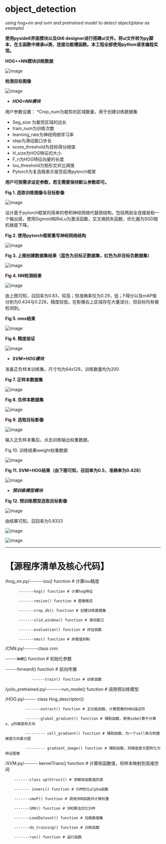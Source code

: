 # object_detection

*using hog+nn and svm and pretrained model to detect object(plane as example)*

**使用pyside6界面模块以及Qt6 designer进行搭建ui文件。将ui文件转为py脚本，在主函数中继承ui类，连接功能槽函数。本工程全部使用python语言编程实现。**
 
**HOG++NN模块训练数据**

![image](https://github.com/zplzmzmpl/object_detection/assets/121420991/90e2a956-0249-4580-80db-a68a935b163b)

**检测目标图像**

![image](https://github.com/zplzmzmpl/object_detection/assets/121420991/93eea72a-b351-4473-87ef-5e0fc3d0fe59)

* ***HOG+NN模块***

用户参数设置：
	*Crop_num为裁剪的区域数量，用于创建训练数据集
 * Seg_size 为裁剪区域的边长
 * train_num为训练次数
 * learning_rate为神经网络学习率
 * step为滑动窗口步长
 * score_threshold为目标得分阈值
 * H_size为HOG特征的大小
 * F_n为HOG特征向量的长度
 * Iou_threshold为矩形交并比阈值
 * Pytorch为复选框表示是否启用pytorch框架

**用户可按需求设定参数，若无需要保持默认参数即可。**
 
**Fig 1. 选取训练图像与目标影像**

![image](https://github.com/zplzmzmpl/object_detection/assets/121420991/761b38a7-308e-42c6-8583-e0eb26db0fc6)

设计基于pytorch框架的简单的卷积神经网络代替原结构，包括两层全连接层和一个输出层，使用Sigmoid和ReLu为激活函数，交叉熵损失函数，优化器为SGD随机梯度下降。

**Fig 2. 使用pytorch框架重写神经网络结构**

![image](https://github.com/zplzmzmpl/object_detection/assets/121420991/2eeb60ef-409a-4818-83e3-ba504bf7fbc9)

**Fig 3. 上图创建数据集结果（蓝色为目标正数据集，红色为非目标负数据集）**

![image](https://github.com/zplzmzmpl/object_detection/assets/121420991/a4d16533-e788-4fe1-b8aa-bf7a31d3a6c8)

**Fig 4. NN检测结果**

![image](https://github.com/zplzmzmpl/object_detection/assets/121420991/3780a9a5-ce80-4118-8361-5265e32c0cc8)

由上图可知，召回率为0.83，较高；但准确率仅为0.29，低；F得分以及mAP值分别为0.434与0.228，精度较低。在影像右上区域存在大量误分，但目标均有被检测到。

**Fig 5. nms结果**

![image](https://github.com/zplzmzmpl/object_detection/assets/121420991/15d3e01e-514d-4610-a8d1-c204a615e46f)

**Fig 6. 精度验证**

![image](https://github.com/zplzmzmpl/object_detection/assets/121420991/7e54b02d-21cc-421d-a107-a8516406557d)


* ***SVM+HOG模块***

准备正负样本训练集，尺寸均为64x128，训练数量均为200

**Fig 7. 正样本数据集**

![image](https://github.com/zplzmzmpl/object_detection/assets/121420991/433aafe5-2ad3-422e-b9e7-adc6da8d2a8e)

**Fig 8. 负样本数据集**

![image](https://github.com/zplzmzmpl/object_detection/assets/121420991/b1a0dfe1-2ef0-4cbc-8b37-285129f5a9d2)

**Fig 9. 选取目标影像**

![image](https://github.com/zplzmzmpl/object_detection/assets/121420991/385f39f7-3c91-4359-aaaa-a1b10e06c402)

输入正负样本集后，点击训练输出权重数据。

Fig 10. 训练结果weight权重数据

![image](https://github.com/zplzmzmpl/object_detection/assets/121420991/081a627f-4e70-4435-b39f-5c74d13f52e7)

**Fig 11. SVM+HOG结果（由下图可知，召回率为0.5，准确率为0.428）**

![image](https://github.com/zplzmzmpl/object_detection/assets/121420991/f4e961d5-adb2-480e-9c2d-39168710b61a)


* ***预训练模型模块***

**Fig 12. 预训练模型选取目标影像**

![image](https://github.com/zplzmzmpl/object_detection/assets/121420991/f4363c1a-20a6-48d0-afec-db0973489e8d)


由结果可知，召回率为0.8333

![image](https://github.com/zplzmzmpl/object_detection/assets/121420991/37670bd6-44bf-4e34-87b8-9c2a0bab3f79)

![image](https://github.com/zplzmzmpl/object_detection/assets/121420991/0f404d94-c375-4992-ac5d-137690c5a8c7)

---

# 【源程序清单及核心代码】

/hog_nn.py/-------iou() function # 计算iou精度

		  -------hog() function # 计算hog特征
				
		  -------resize() function # 图像裁剪
				
		  -------crop_db() function # 创建训练数据集
				
		  -------slid_window() function # 滑动窗口
				
		  -------evaluation() function # 评估函数
				
		  -------nms() function # 非极值抑制
				
/CNN.py/-------class cnn:

------__init__() function # 初始化参数

------forward() function # 前向传播

				------train() function # 训练函数
				
/yolo_pretrained.py/--------run_mode() function # 调用预训练模型

/HOG.py/------ class Hog_descriptor():

			 -------extract() function # 主功能函数，计算图像的HOG描述符
				
			 -------global_gradient() function # 辅助函数，使用sobel算子计算x、y的梯度和方向
				
			 --------- cell_gradient() function # 辅助函数，为一个cell单元构建梯度方向直方图
				
			 --------- gradient_image() function # 辅助函数，将梯度直方图转化为特征图像
				
/SVM.py/------- kernelTrans() function # 计算核函数值，将样本映射到高维空间

		-------class optStruct() # 求解核函数值的类
		
		------- innerL() function # SVM优化alpha函数
		
		-------smoP() function # 调用SMO函数并计算权重
		
		-------SMO() function # SMO算法优化SVM
		
		-------LoadDataset() function # 加载数据集
		
		-------do_training() function # 训练函数
		
		-------run() function # 运行函数
